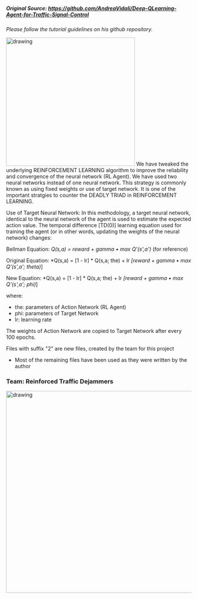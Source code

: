 ##### Original Source: https://github.com/AndreaVidali/Deep-QLearning-Agent-for-Traffic-Signal-Control
*Please follow the tutorial guidelines on his github repository.*

<img src="https://www.dtekcustoms.com/wp-content/uploads/2021/02/s2.jpg" alt="drawing" width="350"/>
We have tweaked the underlying REINFORCEMENT LEARNING algorithm to improve the reliability and convergence of the neural network (RL Agent). We have used two neural networks instead of one neural network. This strategy is commonly known as using fixed weights or use of target network. It is one of the important stratgies to counter the DEADLY TRIAD in REINFORCEMENT LEARNING.

Use of Target Neural Network: In this methodology, a target neural network, identical to the neural network of the agent is used to estimate the expected action value. The temporal difference [TD(0)] learning equation used for training the agent (or in other words, updating the weights of the neural network) changes:

Bellman Equation: *Q(s,a) = reward + gamma • max Q'(s',a')* (for reference)

Original Equation: *Q(s,a) = [1 - lr] * Q(s,a; the) + lr *[reward + gamma • max Q'(s',a'; theta)*]

New Equation: *Q(s,a) = [1 - lr] * Q(s,a; the) + lr *[reward + gamma • max Q'(s',a'; phi)*]

where:
* the: parameters of Action Network (RL Agent)
* phi: parameters of Target Network
* lr: learning rate

The weights of Action Network are copied to Target Network after every 100 epochs.

Files with suffix "2" are new files, created by the team for this project
* Most of the remaining files have been used as they were written by the author

### Team: Reinforced Traffic Dejammers
<img src="https://user-images.githubusercontent.com/55467370/156913450-79379898-4cfd-4b1e-9e8e-5ec206d00d98.PNG" alt="drawing" width="550"/>
